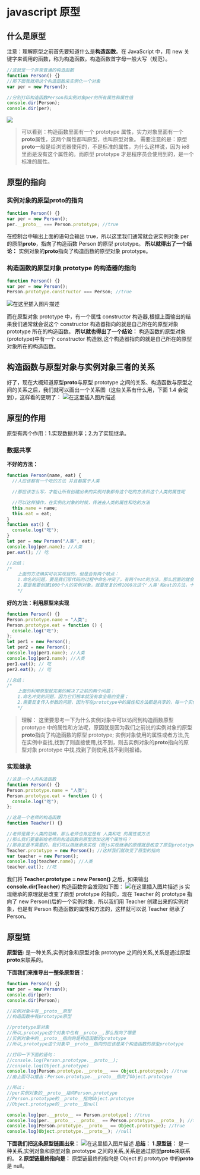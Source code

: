 # javascript 原型

## 什么是原型

注意：理解原型之前首先要知道什么是**构造函数**。在 JavaScript 中，用 new 关键字来调用的函数，称为构造函数。构造函数首字母一般大写（规范）。

```javascript
//这就是一个非常普通的构造函数
function Person() {}
//那下面我就用这个构造函数来实例化一个对象
var per = new Person();

//分别打印构造函数Person和实例对象per的所有属性和属性值
console.dir(Person);
console.dir(per);
```

![](es-prototypeChain.assets/es-prototypeChain-1.png)

> 可以看到：构造函数里面有一个 prototype 属性，实力对象里面有一个**proto**属性，这两个属性都叫原型，也叫原型对象。
> 需要注意的是：原型**proto**一般是给浏览器使用的，不是标准的属性，为什么这样说，因为 ie8 里面是没有这个属性的。而原型 prototype 才是程序员会使用到的，是一个标准的属性。

## 原型的指向

### 实例对象的原型**proto**的指向

```javascript
function Person() {}
var per = new Person();
per.__proto__ === Person.prototype; //true
```

在控制台中输出上面的语句会输出 true，所以这里我们通常就会说实例对象 per 的原型**proto**，指向了构造函数 Person 的原型 prototype。
**所以就得出了一个结论：** 实例对象的**proto**指向了构造函数的原型对象 prototype。

### 构造函数的原型对象 prototype 的构造器的指向

```javascript
function Person() {}
var per = new Person();
Person.prototype.constructor === Person; //true
```

![在这里插入图片描述](es-prototypeChain.assets/es-prototypeChain-2.png)

而在原型对象 prototype 中，有一个属性 constructor 构造器,根据上面输出的结果我们通常就会说这个 constructor 构造器指向的就是自己所在的原型对象 prototype 所在的构造函数。
**所以就也得出了一个结论：** 构造函数的原型对象(prototype)中有一个 constructor 构造器,这个构造器指向的就是自己所在的原型对象所在的构造函数。

## 构造函数与原型对象与实例对象三者的关系

好了，现在大概知道原型**proto**与原型 prototype 之间的关系、构造函数与原型之间的关系之后，我们就可以画出一个关系图（这些关系有什么用，下面 1.4 会说到），这样看的更明了：
![在这里插入图片描述](es-prototypeChain.assets/es-prototypeChain-3.png)

## 原型的作用

原型有两个作用：1.实现数据共享；2.为了实现继承。

### 数据共享

**不好的方法：**

```javascript
function Person(name, eat) {
  //人应该都有一个吃的方法 并且都属于人类

  //那应该怎么写，才能让所有创建出来的实例对象都有这个吃的方法和这个人类的属性呢

  //可以这样操作，在实例化对象的时候，传进去人类的属性和吃的方法
  this.name = name;
  this.eat = eat;
}
function eat() {
  console.log("吃");
}
let per = new Person("人类", eat);
console.log(per.name); //人类
per.eat(); // 吃

//总结：
/*
    上面的方法确实可以实现目的，但是会有两个缺点：
    1.命名的问题，要是我们写代码的过程中命名冲突了，有两个eat的方法，那么后面的就会把前面的给覆盖了,所以很同意造成命名冲突的问题
    2.要是我要创建1000个人的实例对象，就要反复的传1000次这个'人类'和eat的方法，十分烦琐
    */
```

**好的方法：利用原型来实现**

```javascript
function Person() {}
Person.prototype.name = "人类";
Person.prototype.eat = function () {
  console.log("吃");
};
let per1 = new Person();
let per2 = new Person();
console.log(per1.name); //人类
console.log(per2.name); //人类
per1.eat(); // 吃
per2.eat(); // 吃

//总结：
/*
    上面的利用原型就完美的解决了之前的两个问题：
    1.命名冲突的问题，因为它们根本就没有拿全局的变量；
    2.需要反复传入参数的问题，因为写在prototype中的属性和方法都是共享的，每一个实例对象都可以访问到
    */
```

> 理解：
> 这里要思考一下为什么实例对象中可以访问到构造函数原型 prototype 中的属性和方法呢，原因就是因为我们之前说的实例对象的原型**proto**指向了构造函数的原型 prototype;
> 实例对象使用的属性或者方法,先在实例中查找,找到了则直接使用,找不到，则去实例对象的**proto**指向的原型对象 prototype 中找,找到了则使用,找不到则报错。

### 实现继承

```javascript
//这是一个人的构造函数
function Person() {}
Person.prototype.name = "人类";
Person.prototype.eat = function () {
  console.log("吃");
};

//这是一个老师的构造函数
function Teacher() {}

//老师是属于人类的范畴，那么老师也肯定是有 人类和吃 的属性或方法
//那么我们要重新给老师的构造函数的原型添加这两个属性吗？
//那肯定是不需要的，我们可以用继承来实现（而js实现继承的原理就是改变了原型prototype的指向）
Teacher.prototype = new Person(); //这样我们就改变了原型的指向
var teacher = new Person();
console.log(teacher.name); //人类
teacher.eat(); //吃
```

我们将 **Teacher.prototype = new Person()** 之后，如果输出 **console.dir(Teacher)** 构造函数你会发现如下图：
![在这里插入图片描述](es-prototypeChain.assets/es-prototypeChain-4.png)
js 实现继承的原理就是改变了原型 prototype 的指向，现在 Teacher 的 prototype 指向了 new Person()后的一个实例对象，所以我们用 Teacher 创建出来的实例对象，也是有 Person 构造函数的属性和方法的，这样就可以说 Teacher 继承了 Person。

## 原型链

**原型链:** 是一种关系,实例对象和原型对象 prototype 之间的关系,关系是通过原型**proto**来联系的。

**下面我们来推导出一整条原型链：**

```javascript
function Person() {}
var per = new Person();
console.dir(per);
console.dir(Person);

//实例对象中有__proto__原型
//构造函数中有prototype原型

//prototype是对象
//所以,prototype这个对象中也有__proto__,那么指向了哪里
//实例对象中的__proto__指向的是构造函数的prototype
//所以,prototype这个对象中__proto__指向的应该是某个构造函数的原型prototype

//打印一下下面的语句：
//console.log(Person.prototype.__proto__);
//console.log(Object.prototype)
console.log(Person.prototype.__proto__ === Object.prototype); //true
//由上面可以推出：Person.prototype.__proto__指向了Object.prototype

//所以：
//per实例对象的__proto__指向Person.prototype
//Person.prototype的__proto__指向Object.prototype
//Object.prototype的__proto__是null

console.log(per.__proto__ == Person.prototype); //true
console.log(per.__proto__.__proto__ == Person.prototype.__proto__); //true
console.log(Person.prototype.__proto__ == Object.prototype); //true
console.log(Object.prototype.__proto__); //null
```

**下面我们把这条原型链画出来：**
![在这里插入图片描述](es-prototypeChain.assets/es-prototypeChain-5.png)
**总结：**
**1.原型链：** 是一种关系,实例对象和原型对象 prototype 之间的关系,关系是通过原型**proto**来联系的。
**2.原型链最终指向是：** 原型链最终的指向是 Object 的 prototype 中的**proto**是 null。
